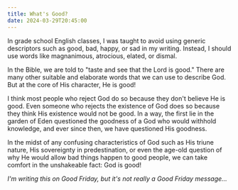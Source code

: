 ```yaml
---
title: What's Good?
date: 2024-03-29T20:45:00
---
```


In grade school English classes, I was taught to avoid using generic descriptors such as good, bad, happy, or sad in my writing. Instead, I should use words like magnanimous, atrocious, elated, or dismal.

In the Bible, we are told to "taste and see that the Lord is good." There are many other suitable and elaborate words that we can use to describe God. But at the core of His character, He is good!

I think most people who reject God do so because they don't believe He is good. Even someone who rejects the existence of God does so because they think His existence would not be good. In a way, the first lie in the garden of Eden questioned the goodness of a God who would withhold knowledge, and ever since then, we have questioned His goodness.

In the midst of any confusing characteristics of God such as His triune nature, His sovereignty in predestination, or even the age-old question of why He would allow bad things happen to good people, we can take comfort in the unshakeable fact: God is good!

_I'm writing this on Good Friday, but it's not really a Good Friday message..._